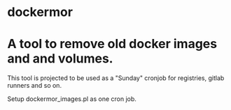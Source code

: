 # dockermor
# A tool to remove old docker images and and volumes. 


This tool is projected to be used as a "Sunday" cronjob for registries, gitlab runners and so on. 

Setup dockermor_images.pl as one cron job. 


